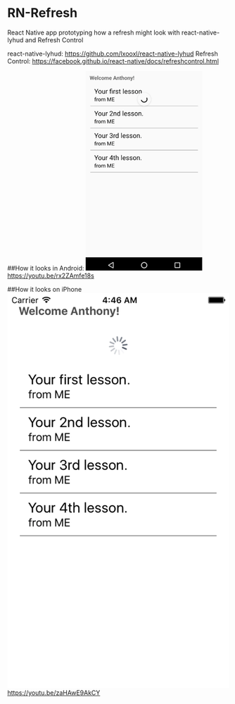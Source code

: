 # RN-Refresh
React Native app prototyping how a refresh might look with react-native-lyhud and Refresh Control

react-native-lyhud: https://github.com/lxooxl/react-native-lyhud
Refresh Control: https://facebook.github.io/react-native/docs/refreshcontrol.html

##How it looks in Android:
![image](https://github.com/oliversisson/RN-Refresh/blob/master/android.png)
https://youtu.be/rx2ZAmfe18s

##How it looks on iPhone
![image](https://github.com/oliversisson/RN-Refresh/blob/master/ios.png)
https://youtu.be/zaHAwE9AkCY
